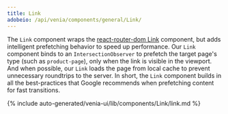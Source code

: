 ```yaml
---
title: Link
adobeio: /api/venia/components/general/Link/
---
```


The `Link` component wraps the [react-router-dom Link](https://v5.reactrouter.com/web/api/Link) component, but adds intelligent prefetching behavior to speed up performance. Our `Link` component binds to an `IntersectionObserver` to prefetch the target page's type (such as `product-page`), only when the link is visible in the viewport. And when possible, our `Link` loads the page from local cache to prevent unnecessary roundtrips to the server. In short, the `Link` component builds in all the best-practices that Google recommends when prefetching content for fast transitions.

<!--
The reference doc content is generated automatically from the source code.
To update this section, update the doc blocks in the source code
-->

{% include auto-generated/venia-ui/lib/components/Link/link.md %}